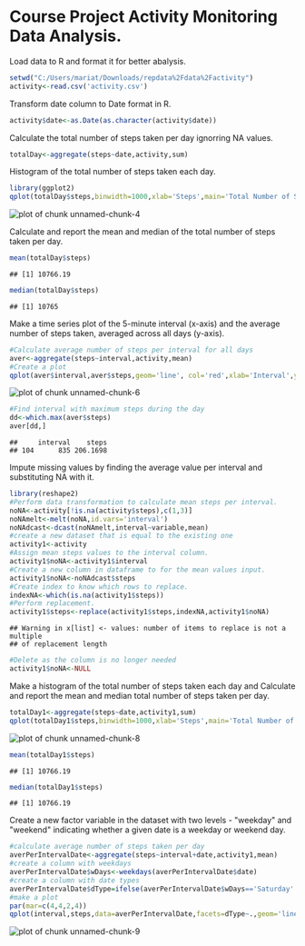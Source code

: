 Course Project Activity Monitoring Data Analysis.
==========================================================

Load data to R and format it for better abalysis.


```r
setwd("C:/Users/mariat/Downloads/repdata%2Fdata%2Factivity")
activity<-read.csv('activity.csv')
```
Transform date column to Date format in R.

```r
activity$date<-as.Date(as.character(activity$date))
```

Calculate the total number of steps taken per day ignorring NA values.


```r
totalDay<-aggregate(steps~date,activity,sum)
```

Histogram of the total number of steps taken each day.


```r
library(ggplot2)
qplot(totalDay$steps,binwidth=1000,xlab='Steps',main='Total Number of Steps per Day with NA')
```

![plot of chunk unnamed-chunk-4](figure/unnamed-chunk-4-1.png)

Calculate and report the mean and median of the total number of steps taken per day.


```r
mean(totalDay$steps)
```

```
## [1] 10766.19
```

```r
median(totalDay$steps)
```

```
## [1] 10765
```

Make a time series plot of the 5-minute interval (x-axis) and the average number of steps taken, averaged across all days (y-axis).


```r
#Calculate average number of steps per interval for all days
aver<-aggregate(steps~interval,activity,mean)
#Create a plot
qplot(aver$interval,aver$steps,geom='line', col='red',xlab='Interval',ylab='Steps (mean)',main='Average Steps per Interval')
```

![plot of chunk unnamed-chunk-6](figure/unnamed-chunk-6-1.png)

```r
#Find interval with maximum steps during the day
dd<-which.max(aver$steps)
aver[dd,]
```

```
##     interval    steps
## 104      835 206.1698
```

Impute missing values by finding the average value per interval and substituting NA with it. 


```r
library(reshape2)
#Perform data transformation to calculate mean steps per interval.
noNA<-activity[!is.na(activity$steps),c(1,3)]
noNAmelt<-melt(noNA,id.vars='interval')
noNAdcast<-dcast(noNAmelt,interval~variable,mean)
#create a new dataset that is equal to the existing one
activity1<-activity
#Assign mean steps values to the interval column.
activity1$noNA<-activity1$interval
#Create a new column in dataframe to for the mean values input.   
activity1$noNA<-noNAdcast$steps
#Create index to know which rows to replace.
indexNA<-which(is.na(activity1$steps))
#Perform replacement.
activity1$steps<-replace(activity1$steps,indexNA,activity1$noNA)
```

```
## Warning in x[list] <- values: number of items to replace is not a multiple
## of replacement length
```

```r
#Delete as the column is no longer needed
activity1$noNA<-NULL
```

Make a histogram of the total number of steps taken each day and Calculate and report the mean and median total number of steps taken per day. 



```r
totalDay1<-aggregate(steps~date,activity1,sum)
qplot(totalDay1$steps,binwidth=1000,xlab='Steps',main='Total Number of Steps per Day with NA removed')
```

![plot of chunk unnamed-chunk-8](figure/unnamed-chunk-8-1.png)

```r
mean(totalDay1$steps)
```

```
## [1] 10766.19
```

```r
median(totalDay1$steps)
```

```
## [1] 10766.19
```

Create a new factor variable in the dataset with two levels - "weekday" and "weekend" indicating whether a given date is a weekday or weekend day.


```r
#calculate average number of steps taken per day
averPerIntervalDate<-aggregate(steps~interval+date,activity1,mean)
#create a column with weekdays
averPerIntervalDate$wDays<-weekdays(averPerIntervalDate$date)
#create a column with date types
averPerIntervalDate$dType=ifelse(averPerIntervalDate$wDays=='Saturday'|averPerIntervalDate$wDays=='Sunday', 'Weekend','Weekday')
#make a plot
par(mar=c(4,4,2,4))
qplot(interval,steps,data=averPerIntervalDate,facets=dType~.,geom='line',col=steps,xlab='Interval',ylab='Average Steps',main='Steps on Weekdays vs Weekend')
```

![plot of chunk unnamed-chunk-9](figure/unnamed-chunk-9-1.png)

